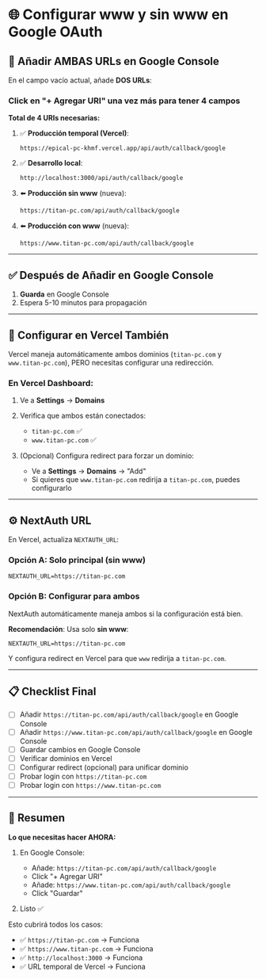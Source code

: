 # 🌐 Configurar www y sin www en Google OAuth

## 📝 Añadir AMBAS URLs en Google Console

En el campo vacío actual, añade **DOS URLs**:

### Click en "+ Agregar URI" una vez más para tener 4 campos

**Total de 4 URIs necesarias:**

1. ✅ **Producción temporal (Vercel)**:
   ```
   https://epical-pc-khmf.vercel.app/api/auth/callback/google
   ```

2. ✅ **Desarrollo local**:
   ```
   http://localhost:3000/api/auth/callback/google
   ```

3. ⬅️ **Producción sin www** (nueva):
   ```
   https://titan-pc.com/api/auth/callback/google
   ```

4. ⬅️ **Producción con www** (nueva):
   ```
   https://www.titan-pc.com/api/auth/callback/google
   ```

---

## ✅ Después de Añadir en Google Console

1. **Guarda** en Google Console
2. Espera 5-10 minutos para propagación

---

## 🔧 Configurar en Vercel También

Vercel maneja automáticamente ambos dominios (`titan-pc.com` y `www.titan-pc.com`), PERO necesitas configurar una redirección.

### En Vercel Dashboard:

1. Ve a **Settings** → **Domains**
2. Verifica que ambos están conectados:
   - `titan-pc.com` ✅
   - `www.titan-pc.com` ✅

3. (Opcional) Configura redirect para forzar un dominio:
   - Ve a **Settings** → **Domains** → "Add"
   - Si quieres que `www.titan-pc.com` redirija a `titan-pc.com`, puedes configurarlo

---

## ⚙️ NextAuth URL

En Vercel, actualiza `NEXTAUTH_URL`:

### Opción A: Solo principal (sin www)
```
NEXTAUTH_URL=https://titan-pc.com
```

### Opción B: Configurar para ambos
NextAuth automáticamente maneja ambos si la configuración está bien.

**Recomendación**: Usa solo **sin www**:
```
NEXTAUTH_URL=https://titan-pc.com
```

Y configura redirect en Vercel para que `www` redirija a `titan-pc.com`.

---

## 📋 Checklist Final

- [ ] Añadir `https://titan-pc.com/api/auth/callback/google` en Google Console
- [ ] Añadir `https://www.titan-pc.com/api/auth/callback/google` en Google Console
- [ ] Guardar cambios en Google Console
- [ ] Verificar dominios en Vercel
- [ ] Configurar redirect (opcional) para unificar dominio
- [ ] Probar login con `https://titan-pc.com`
- [ ] Probar login con `https://www.titan-pc.com`

---

## 🎯 Resumen

**Lo que necesitas hacer AHORA:**

1. En Google Console:
   - Añade: `https://titan-pc.com/api/auth/callback/google`
   - Click "+ Agregar URI"
   - Añade: `https://www.titan-pc.com/api/auth/callback/google`
   - Click "Guardar"

2. Listo ✅

Esto cubrirá todos los casos:
- ✅ `https://titan-pc.com` → Funciona
- ✅ `https://www.titan-pc.com` → Funciona
- ✅ `http://localhost:3000` → Funciona
- ✅ URL temporal de Vercel → Funciona




